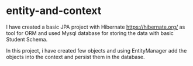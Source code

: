 # **entity-and-context**
I have created a basic 
JPA project with Hibernate https://hibernate.org/ as tool for ORM and used Mysql database
for storing the data with basic Student Schema.

In this project, i have created few objects and using EntityManager add the objects into the context
and persist them in the database.